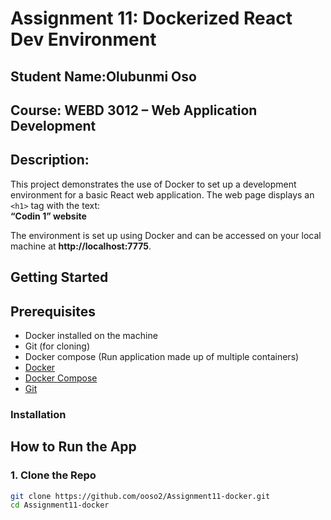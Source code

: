 # Assignment 11: Dockerized React Dev Environment
## Student Name:**Olubunmi Oso**
## Course: WEBD 3012 – Web Application Development

## Description:
This project demonstrates the use of Docker to set up a development environment for a basic React web application. The web page displays an `<h1>` tag with the text:  
**“Codin 1” website**

The environment is set up using Docker and can be accessed on your local machine at **http://localhost:7775**.

## Getting Started

## Prerequisites

- Docker installed on the machine
- Git (for cloning)
- Docker compose (Run application made up of multiple containers)
- [Docker](https://www.docker.com/products/docker-desktop)
- [Docker Compose](https://docs.docker.com/compose/)
- [Git](https://git-scm.com/)

### Installation

## How to Run the App

### 1. Clone the Repo

```bash
git clone https://github.com/ooso2/Assignment11-docker.git
cd Assignment11-docker